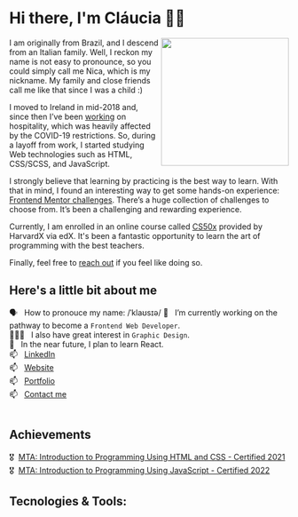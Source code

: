 # Hi there, I'm Cláucia 👋🏼
<img align='right' src="https://media.giphy.com/media/paTz7UZbPfTZFRYnnB/giphy.gif" width="230">

I am originally from Brazil, and I descend from an Italian family. Well, I reckon my name is not easy to pronounce, so you could simply call me Nica, which is my nickname. My family and close friends call me like that since I was a child :)  

I moved to Ireland in mid-2018 and, since then I’ve been [working][cv] on hospitality, which was heavily affected by the COVID-19 restrictions. So, during a layoff from work, I started studying Web technologies such as HTML, CSS/SCSS, and JavaScript. 

I strongly believe that learning by practicing is the best way to learn. With that in mind, I found an interesting way to get some hands-on experience: [Frontend Mentor challenges][frontend-mentor-challenges]. There’s a huge collection of challenges to choose from. It’s been a challenging and rewarding experience.

Currently, I am enrolled in an online course called [CS50x][cs50x] provided by HarvardX via edX. It's been a fantastic opportunity to learn the art of programming with the best teachers. 

Finally, feel free to [reach out][contact-me] if you feel like doing so.

<!-- <br/> -->

## Here's a little bit about me

🗣 &nbsp; How to pronouce my name: /ˈklaʊsɪə/
🔭 &nbsp; I’m currently working on the pathway to become a `Frontend Web Developer`.   
👩🏼‍🎨 &nbsp; I also have great interest in `Graphic Design`.  
🎯 &nbsp; In the near future, I plan to learn React.  
📫 &nbsp; [LinkedIn][linkedin]  
📫 &nbsp; [Website][website]  
📫 &nbsp; [Portfolio][portfolio]  
📫 &nbsp; [Contact me][contact-me]  
<br />

##  Achievements

 🎖 &nbsp;[MTA: Introduction to Programming Using HTML and CSS - Certified 2021][badge-html-css]  
 🎖 &nbsp;[MTA: Introduction to Programming Using JavaScript - Certified 2022][badge-js]


 ##  Tecnologies & Tools:

 

 <br />
 <br />

<!-- links -->

[frontend-mentor-challenges]: https://www.frontendmentor.io/profile/claucia
[cs50x]: https://cs50.harvard.edu/x/2022/

[linkedin]: https://www.linkedin.com/in/clauciacambruzzi/

[website]: https://claucia.com
[portfolio]: https://claucia.com/portfolio/
[cv]: https://claucia.com/cv/
[contact-me]: https://claucia.com/contact/

[badge-html-css]: https://www.credly.com/badges/aca3416b-accf-4027-b79c-c63214241744/  
[badge-js]: https://www.credly.com/badges/10fb920f-be8a-4472-ab50-60ec75d413ef/
